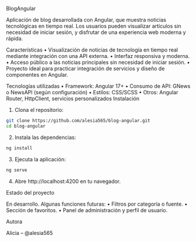 BlogAngular

Aplicación de blog desarrollada con Angular, que muestra noticias tecnológicas en tiempo real. Los usuarios pueden visualizar artículos sin necesidad de iniciar sesión, y disfrutar de una experiencia web moderna y rápida.

Características
	•	Visualización de noticias de tecnología en tiempo real mediante integración con una API externa.
	•	Interfaz responsiva y moderna.
	•	Acceso público a las noticias principales sin necesidad de iniciar sesión.
	•	Proyecto ideal para practicar integración de servicios y diseño de componentes en Angular.

Tecnologías utilizadas
	•	Framework: Angular 17+
	•	Consumo de API: GNews o NewsAPI (según configuración)
	•	Estilos: CSS/SCSS
	•	Otros: Angular Router, HttpClient, servicios personalizados
Instalación

1.	Clona el repositorio:
 
```bash
git clone https://github.com/alesia565/blog-angular.git
cd blog-angular
```
2.	Instala las dependencias:

```bash
ng install
```
3.	Ejecuta la aplicación:

```bash
ng serve
```
4.	Abre http://localhost:4200 en tu navegador.
	
Estado del proyecto

En desarrollo. Algunas funciones futuras:
	•	Filtros por categoría o fuente.
	•	Sección de favoritos.
	•	Panel de administración y perfil de usuario.

Autora

Alicia – @alesia565
